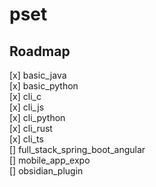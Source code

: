 # pset

## Roadmap 
[x] basic_java \
[x] basic_python \
[x] cli_c \
[x] cli_js \
[x] cli_python \
[x] cli_rust \
[x] cli_ts \
[] full_stack_spring_boot_angular \
[] mobile_app_expo \
[] obsidian_plugin